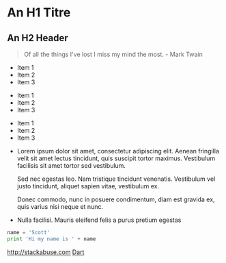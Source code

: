 An H1 Titre
============

An H2 Header
------------

> Of all the things I've lost 
> I miss my mind the most. - Mark Twain

* Item 1
* Item 2
* Item 3

+ Item 1
+ Item 2
+ Item 3

- Item 1
- Item 2
- Item 3

* Lorem ipsum dolor sit amet, consectetur adipiscing elit. Aenean fringilla velit sit amet lectus tincidunt, quis suscipit tortor maximus. Vestibulum facilisis sit amet tortor sed vestibulum.

  Sed nec egestas leo. Nam tristique tincidunt venenatis. Vestibulum vel justo tincidunt, aliquet sapien vitae, vestibulum ex.

  Donec commodo, nunc in posuere condimentum, diam est gravida ex, quis varius nisi neque et nunc.
* Nulla facilisi. Mauris eleifend felis a purus pretium egestas

```python
name = 'Scott'
print 'Hi my name is ' + name
```

<http://stackabuse.com>
[Dart](https://dart.dev/)